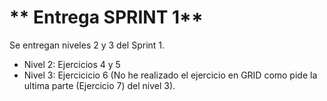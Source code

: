 # ** Entrega SPRINT 1**
Se entregan niveles 2 y 3 del Sprint 1.
* Nivel 2: Ejercicios 4 y 5
* Nivel 3: Ejercicicio 6
(No he realizado el ejercicio en GRID como pide la ultima parte (Ejercicio 7) del nivel 3).

